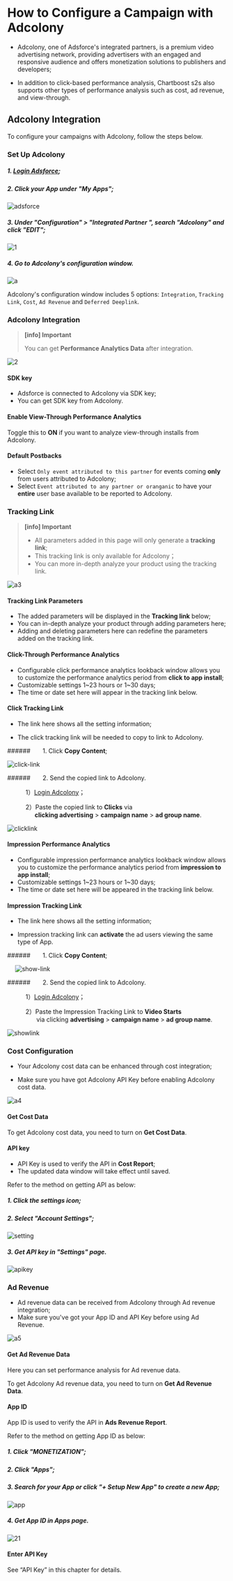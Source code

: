 # How to Configure a Campaign with Adcolony

* Adcolony, one of Adsforce's integrated partners, is a premium video advertising network, providing advertisers with an engaged and responsive audience and offers monetization solutions to publishers and developers;

* In addition to click-based performance analysis, Chartboost s2s also supports other types of performance analysis such as cost, ad revenue, and view-through.

## Adcolony Integration

To configure your campaigns with Adcolony, follow the steps below.

### Set Up Adcolony

##### 1. [Login Adsforce](https://demo-portal.adsforce.io/login);

##### 2. Click your App under "My Apps";

![adsforce](adsforce.png)

##### 3. Under "Configuration" > "Integrated Partner ", search "Adcolony" and click "EDIT";

![1](1.png)

##### 4. Go to **Adcolony**'s configuration window.

![a](a.png)

Adcolony's configuration window includes 5 options: `Integration`, `Tracking Link`, `Cost`, `Ad Revenue` and `Deferred Deeplink`.

### Adcolony Integration

> **[info] Important**
>
> You can get **Performance Analytics Data** after integration.

![2](2.png)

#### SDK key

* Adsforce is connected to Adcolony via SDK key;
* You can get SDK key from Adcolony.

#### Enable View-Through Performance Analytics

Toggle this to **ON** if you want to analyze view-through installs from Adcolony. 

#### Default Postbacks

* Select `Only event attributed to this partner` for events coming **only** from users attributed to Adcolony;
* Select `Event attributed to any partner or oranganic` to have your **entire** user base available to be reported to Adcolony.

### Tracking Link

> **[info] Important**
>
> * All parameters added in this page will only generate a **tracking link**;
> * This tracking link is only available for Adcolony；
> * You can more in-depth analyze your product using the tracking link.

![a3](a3.png)

#### Tracking Link Parameters

* The added parameters will be displayed in the **Tracking link** below;
* You can in-depth analyze your product through adding parameters here;
* Adding and deleting parameters here can redefine the parameters added on the tracking link.

#### Click-Through Performance Analytics

* Configurable click performance analytics lookback window allows you to customize the performance analytics period from **click to app install**;
* Customizable settings 1~23 hours or 1~30 days;
* The time or date set here will appear in the tracking link below.

#### Click Tracking Link

* The link here shows all the setting information;

* The click tracking link will be needed to copy to link to Adcolony.

######&ensp;&ensp;&ensp;&ensp;1. Click **Copy Content**;

![click-link](click-link.png)

######&ensp;&ensp;&ensp;&ensp;2. Send the copied link to Adcolony.

&ensp;&ensp;&ensp;&ensp;&ensp;&ensp;1）[Login Adcolony](https://clients.adcolony.com/login)；

&ensp;&ensp;&ensp;&ensp;&ensp;&ensp;2）Paste the copied link to **Clicks** via<br>&ensp;&ensp;&ensp;&ensp;&ensp;&ensp;&ensp;&ensp;&ensp;**clicking advertising** > **campaign name** > **ad group name**.

![clicklink](clicklink.png)

#### Impression Performance Analytics

* Configurable impression performance analytics lookback window allows you to customize the performance analytics period from **impression to app install**;
* Customizable settings 1~23 hours or 1~30 days;
* The time or date set here will be appeared in the tracking link below.

#### Impression Tracking Link

* The link here shows all the setting information;

* Impression tracking link can **activate** the ad users viewing the same type of App.   

######&ensp;&ensp;&ensp;&ensp;1. Click **Copy Content**;

&ensp; &ensp;![show-link](show-link.png)

######&ensp;&ensp;&ensp;&ensp;2. Send the copied link to Adcolony.

&ensp;&ensp;&ensp;&ensp;&ensp;&ensp;1）[Login Adcolony](https://clients.adcolony.com/login)；

&ensp;&ensp;&ensp;&ensp;&ensp;&ensp;2）Paste the Impression Tracking Link to **Video Starts**<br>&ensp;&ensp;&ensp;&ensp;&ensp;&ensp;&ensp;&ensp;&ensp; via clicking **advertising** > **campaign name** > **ad group name**.

![showlink](showlink.png)  

### Cost Configuration

* Your Adcolony cost data can be enhanced through cost integration;

* Make sure you have got Adcolony API Key before enabling Adcolony cost data.

![a4](a4.png)

#### Get Cost Data

To get Adcolony cost data, you need to turn on **Get Cost Data**.

#### API key

* API Key is used to verify the API in **Cost Report**;
* The updated data window will take effect until saved.

Refer to the method on getting API as below:

##### 1. Click the settings icon;

##### 2. Select "Account Settings";

![setting](setting.png)

##### 3. Get API key in "Settings" page.

![apikey](apikey.png)

### Ad Revenue

* Ad revenue data can be received from Adcolony through Ad revenue integration;
* Make sure you've got your App ID and API Key before using Ad Revenue.

![a5](a5.png)

#### Get Ad Revenue Data

Here you can set performance analysis for Ad revenue data.

To get Adcolony Ad revenue data, you need to turn on **Get Ad Revenue Data**.

#### App ID

App ID is used to verify the API in **Ads Revenue Report**.

Refer to the method on getting App ID as below:

##### 1. Click "MONETIZATION";

##### 2. Click "Apps";

##### 3. Search for your App or click "+ Setup New App" to create a new App;

![app](app.png)

##### 4. Get App ID in Apps page.

![21](21.png)

#### Enter API Key

See “API Key” in this chapter for details.
